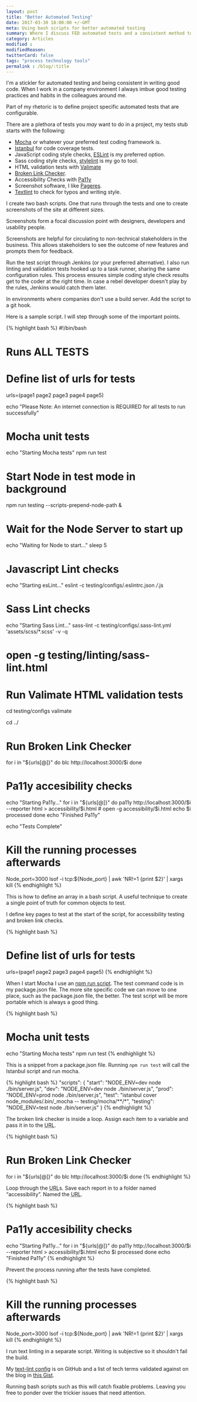 ```yaml
---
layout: post
title: "Better Automated Testing"
date: 2017-03-30 18:00:00 +/-GMT
meta: Using bash scripts for better automated testing
summary: Where I discuss FED automated tests and a consistent method to implement them
category: Articles
modified :
modifiedReason:
twitterCard: false
tags: "process technology tools"
permalink : /blog/:title
---
```


I'm a stickler for automated testing and being consistent in writing good code. When I work in a company environment I always imbue good testing practices and habits in the colleagues around me.

Part of my rhetoric is to define project specific automated tests that are configurable.

There are a plethora of tests you *may* want to do in a project, my tests stub starts with the following:

* [Mocha](https://mochajs.org) or whatever your preferred test coding framework is.
* [Istanbul](https://github.com/gotwarlost/istanbul)  for code coverage tests.
* JavaScript coding style checks, [ESLint](http://eslint.org) is my preferred option.
* Sass coding style checks, [stylelint](https://stylelint.io) is my go to tool.
* HTML validation tests with [Valimate](https://github.com/jamesseanwright/valimate)
* [Broken Link Checker](https://github.com/stevenvachon/broken-link-checker).
* Accessibility Checks with [Pa11y](http://pa11y.org)
* Screenshot software, I like [Pageres](https://github.com/sindresorhus/pageres-cli).
* [Textlint](https://textlint.github.io) to check for typos and writing style.

I create two bash scripts. One that runs through the tests and one to create screenshots of the site at different sizes.

Screenshots form a focal discussion point with designers, developers and usability people.

Screenshots are helpful for circulating to non-technical stakeholders in the business. This allows stakeholders to see the outcome of new features and prompts them for feedback.

Run the test script through Jenkins (or your preferred alternative). I also run linting and validation tests hooked up to a task runner, sharing the same configuration rules. This process ensures simple coding style check results get to the coder at the right time. In case a rebel developer doesn't play by the rules, Jenkins would catch them later.

In environments where companies don't use a build server. Add the script to a git hook.

Here is a sample script. I will step through some of the important points.

{% highlight bash %}
#!/bin/bash
# Runs ALL TESTS

# Define list of urls for tests
urls=(page1 page2 page3 page4 page5)

echo "Please Note: An internet connection is REQUIRED for all tests to run successfully"

# Mocha unit tests
echo "Starting Mocha tests"
npm run test

# Start Node in test mode in background
npm run testing --scripts-prepend-node-path &

# Wait for the Node Server to start up
echo "Waiting for Node to start..."
sleep 5

# Javascript Lint checks
echo "Starting esLint..."
eslint -c testing/configs/.eslintrc.json */*.js

# Sass Lint checks
echo "Starting Sass Lint..."
sass-lint -c testing/configs/.sass-lint.yml 'assets/scss/*.scss' -v -q
# open -g testing/linting/sass-lint.html

# Run Valimate HTML validation tests
cd testing/configs
valimate

cd ../

# Run Broken Link Checker
for i in "${urls[@]}"
do
    blc http://localhost:3000/$i
done

# Pa11y accesibility checks
echo "Starting Pa11y..."
for i in "${urls[@]}"
do
    pa11y http://localhost:3000/$i --reporter html > accessibility/$i.html
    # open -g accessibility/$i.html
    echo $i processed
done
echo "Finished Pa11y"

echo "Tests Complete"

# Kill the running processes afterwards
Node_port=3000
lsof -i tcp:${Node_port} | awk 'NR!=1 {print $2}' | xargs kill
{% endhighlight %}

This is how to define an array in a bash script. A useful technique to create a single point of truth for common objects to test.

I define key pages to test at the start of the script, for accessibility testing and broken link checks.

{% highlight bash %}
# Define list of urls for tests
urls=(page1 page2 page3 page4 page5)
{% endhighlight %}

When I start Mocha I use an [npm run script](https://docs.npmjs.com/cli/run-script). The test command code is in my package.json file. The more site specific code we can move to one place, such as the package.json file, the better. The test script will be more portable which is always a good thing.

{% highlight bash %}
# Mocha unit tests
echo "Starting Mocha tests"
npm run test
{% endhighlight %}

This is a snippet from a package.json file. Running ```npm run test``` will call the Istanbul script and run mocha.

{% highlight bash %}
 "scripts": {
    "start": "NODE_ENV=dev node ./bin/server.js",
    "dev": "NODE_ENV=dev node ./bin/server.js",
    "prod": "NODE_ENV=prod node ./bin/server.js",
    "test": "istanbul cover node_modules/.bin/_mocha -- testing/mocha/**/*",
    "testing": "NODE_ENV=test node ./bin/server.js"
  }
{% endhighlight %}

The broken link checker is inside a loop. Assign each item to a variable and pass it in to the <abbr title="Uniform Resource Locator">URL</abbr>.

{% highlight bash %}
# Run Broken Link Checker
for i in "${urls[@]}"
do
    blc http://localhost:3000/$i
done
{% endhighlight %}

Loop through the <abbr title="Uniform Resource Locator">URL</abbr>s. Save each report in to a folder named “accessibility”. Named the <abbr title="Uniform Resource Locator">URL</abbr>.

{% highlight bash %}
# Pa11y accesibility checks
echo "Starting Pa11y..."
for i in "${urls[@]}"
do
    pa11y http://localhost:3000/$i --reporter html > accessibility/$i.html
    echo $i processed
done
echo "Finished Pa11y"
{% endhighlight %}

Prevent the process running after the tests have completed.

{% highlight bash %}
# Kill the running processes afterwards
Node_port=3000
lsof -i tcp:${Node_port} | awk 'NR!=1 {print $2}' | xargs kill
{% endhighlight %}

I run text linting in a separate script. Writing is subjective so it shouldn't fail the build.

My [text-lint config](https://github.com/vipickering/vincentp/blob/master/.textlintrc) is on GitHub and a list of tech terms validated against on the blog in [this Gist](https://gist.github.com/vipickering/73c14510fd40b0ec4ba6b5c5d323bee4).

Running bash scripts such as this  will catch fixable problems. Leaving you free to ponder over the trickier issues that need attention.

